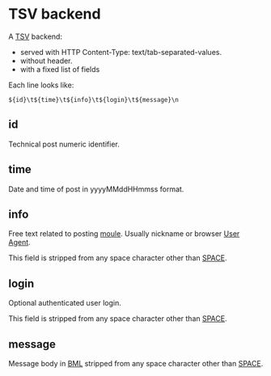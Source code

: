 # TSV backend

A [TSV](https://en.wikipedia.org/wiki/Tab-separated_values) backend:

- served with HTTP Content-Type: text/tab-separated-values.
- without header.
- with a fixed list of fields

Each line looks like:

```
${id}\t${time}\t${info}\t${login}\t${message}\n
```

## id

Technical post numeric identifier.

## time

Date and time of post in yyyyMMddHHmmss format.

## info

Free text related to posting [moule](../ontology/moules.md). Usually nickname or browser [User Agent](https://en.wikipedia.org/wiki/User_agent).

This field is stripped from any space character other than [SPACE](http://www.fileformat.info/info/unicode/char/0020/index.htm).

## login

Optional authenticated  user login.

This field is stripped from any space character other than [SPACE](http://www.fileformat.info/info/unicode/char/0020/index.htm).

## message

Message body in [BML](./legacy_bml.md) stripped from any space character other than [SPACE](http://www.fileformat.info/info/unicode/char/0020/index.htm).